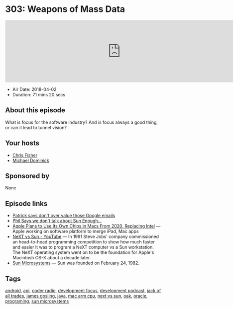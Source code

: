 # 303: Weapons of Mass Data

<iframe src="https://player.fireside.fm/v2/MLf2ZzhC+To2sL5eZ?theme=dark" width="740" height="200" frameborder="0" scrolling="no"></iframe>

* Air Date: 2018-04-02
* Duration: 71 mins 20 secs

## About this episode

What is focus for the software industry? And is focus always a good thing, or can it lead to tunnel vision?

## Your hosts
* [Chris Fisher](https://coder.show/hosts/chrislas)
* [Michael Dominick](https://coder.show/hosts/michael)

## Sponsored by

None



## Episode links

  * [Patrick says don't over value those Google emails](https://pastebin.com/ycKPsBE6 "Patrick says don't over value those Google emails")
  * [Phil Says we don't talk about Sun Enough...](https://www.reddit.com/r/CoderRadio/comments/88anuo/staring_into_sun_coder_radio_302/dwjgei0/ "Phil Says we don't talk about Sun Enough...")
  * [Apple Plans to Use Its Own Chips in Macs From 2020, Replacing Intel](https://www.bloomberg.com/news/articles/2018-04-02/apple-is-said-to-plan-move-from-intel-to-own-mac-chips-from-2020 "Apple Plans to Use Its Own Chips in Macs From 2020, Replacing Intel") — Apple working on software platform to merge iPad, Mac apps 
  * [NeXT vs Sun - YouTube](https://www.youtube.com/watch?v=UGhfB-NICzg "NeXT vs Sun - YouTube") — In 1991 Steve Jobs' company commissioned an head-to-head programming competition to show how much faster and easier it was to program a NeXT computer vs a Sun workstation. The NeXT operating system went on to be the foundation for Apple's Macintosh OS-X about a decade later.
  * [Sun Microsystems](https://en.wikipedia.org/wiki/Sun_Microsystems "Sun Microsystems") — Sun was founded on February 24, 1982.



## Tags

[android](https://coder.show/tags/android), [api](https://coder.show/tags/api), [coder radio](https://coder.show/tags/coder%20radio), [development focus](https://coder.show/tags/development%20focus), [development podcast](https://coder.show/tags/development%20podcast), [jack of all trades](https://coder.show/tags/jack%20of%20all%20trades), [james gosling](https://coder.show/tags/james%20gosling), [java](https://coder.show/tags/java), [mac arm cpu](https://coder.show/tags/mac%20arm%20cpu), [next vs sun](https://coder.show/tags/next%20vs%20sun), [oak](https://coder.show/tags/oak), [oracle](https://coder.show/tags/oracle), [programing](https://coder.show/tags/programing), [sun microsystems](https://coder.show/tags/sun%20microsystems)